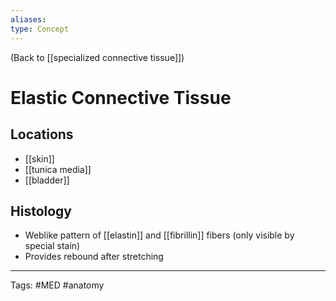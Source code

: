 ```yaml
---
aliases: 
type: Concept
---
```


(Back to [[specialized connective tissue]])

# Elastic Connective Tissue

## Locations
- [[skin]]
- [[tunica media]]
- [[bladder]]
## Histology
- Weblike pattern of [[elastin]] and [[fibrillin]] fibers (only visible by special stain)
- Provides rebound after stretching

---
Tags: #MED #anatomy 